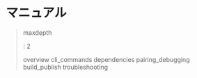 マニュアル
==========

> maxdepth
>
> :   2
>
> overview cli\_commands dependencies pairing\_debugging build\_publish
> troubleshooting
